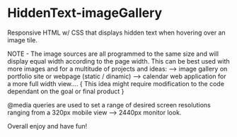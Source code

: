 # HiddenText-imageGallery
Responsive HTML w/ CSS that displays hidden text when hovering over an image tile.

NOTE - 
  The image sources are all programmed to the same size and will display equal width according to the page width.
  This can be best used with more images and for a multitude of projects and ideas:
    --> image gallery on portfolio site or webpage (static / dinamic)
    --> calendar web application for a more full width view....  {
           This idea might require modification to the code dependant on the goal or final product
           }
          
 @media queries are used to set a range of desired screen resolutions ranging from a 320px mobile view --> 2440px monitor look.
 
 Overall enjoy and have fun!
